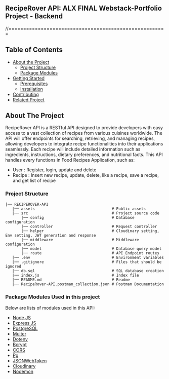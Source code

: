 
## RecipeRover API: ALX FINAL Webstack-Portfolio Project - Backend
//======================================================
<!-- TABLE OF CONTENTS -->
## Table of Contents

* [About the Project](#about-the-project)
  * [Project Structure](#project-structure)
  * [Package Modules](#package-modules)
* [Getting Started](#getting-started)
  * [Prerequisites](#prerequisites)
  * [Installation](#installation)
* [Contributing](#contributing)
* [Related Project](#related-project)



<!-- ABOUT THE PROJECT -->
## About The Project

RecipeRover API is a RESTful API designed to provide developers with easy access to a vast collection of recipes from various cuisines worldwide. The API will offer endpoints for searching, retrieving, and managing recipes, allowing developers to integrate recipe functionalities into their applications seamlessly. Each recipe will include detailed information such as ingredients, instructions, dietary preferences, and nutritional facts. This API handles every functions in Food Recipes Application, such as:
- User   : Register, login, update and delete
- Recipe : Insert new recipe, update, delete, like a recipe, save a recipe, and get list of recipe

### Project Structure
```
|── RECIPEROVER-API
   |── assets                                  # Public assets
   |── src                                     # Project source code
       |── config                              # Database configuration
       |── controller                          # Request controller
       |── helper                              # Cloudinary setting, Env setting, JWT generation and response
       |── middleware                          # Middleware configuration
       |── model                               # Database query model
       |── route                               # API Endpoint routes
   |── .env                                    # Environment variables   
   |── .gitignore                              # Files that should be ignored  
   |── db.sql                                  # SQL database creation
   |── index.js                                # Index file
   |── README.md                               # Readme 
   |── RecipeRover-API.postman_collection.json # Postman Documentation
```

### Package Modules Used in this project

Below are lists of modules used in this API:

* [Node JS](https://nodejs.org/en/docs/)
* [Express JS](https://expressjs.com/)
* [PostgreSQL](https://www.postgresql.org/)
* [Multer](https://www.npmjs.com/package/multer)
* [Dotenv](https://www.npmjs.com/package/dotenv)
* [Bcrypt](https://www.npmjs.com/package/bcrypt)
* [CORS](https://www.npmjs.com/package/cors)
* [Pg](https://www.npmjs.com/package/pg)
* [JSONWebToken](https://www.npmjs.com/package/jsonwebtoken)
* [Cloudinary](https://cloudinary.com/)
* [Nodemon](https://www.npmjs.com/package/nodemon)



